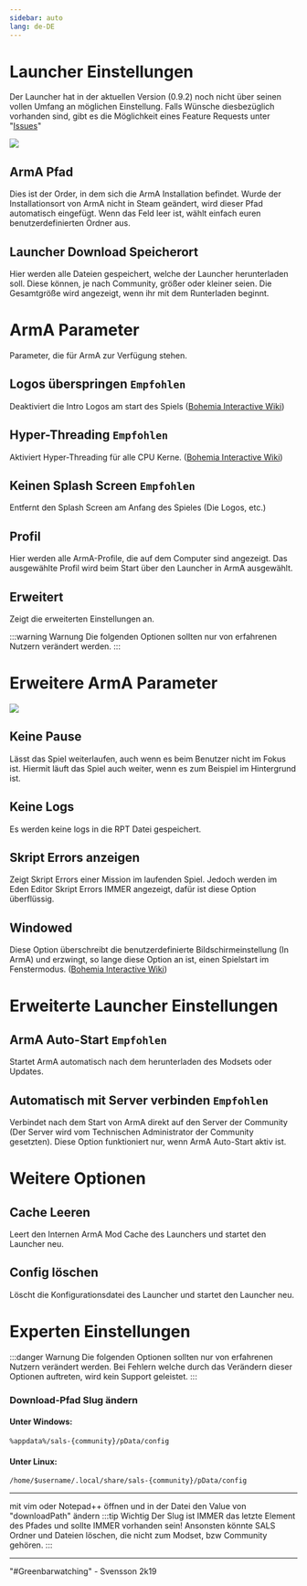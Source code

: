 ```yaml
---
sidebar: auto
lang: de-DE
---
```



 # Launcher Einstellungen
Der Launcher hat in der aktuellen Version (0.9.2) noch nicht über seinen vollen Umfang an möglichen Einstellung. Falls Wünsche diesbezüglich vorhanden sind, gibt es die Möglichkeit eines Feature Requests unter "[Issues](https://github.com/SALS-APP/sals/issues)"

![](https://i.imgur.com/vk7Lj3D.png)

## ArmA Pfad
Dies ist der Order, in dem sich die ArmA Installation befindet. Wurde der Installationsort von ArmA nicht in Steam geändert, wird dieser Pfad automatisch eingefügt. Wenn das Feld leer ist, wählt einfach euren benutzerdefinierten Ordner aus.

## Launcher Download Speicherort
Hier werden alle Dateien gespeichert, welche der Launcher herunterladen soll. Diese können, je nach Community, größer oder kleiner seien. Die Gesamtgröße wird angezeigt, wenn ihr mit dem Runterladen beginnt.






# ArmA Parameter
Parameter, die für ArmA zur Verfügung stehen.

## Logos überspringen `Empfohlen`
Deaktiviert die Intro Logos am start des Spiels ([Bohemia Interactive Wiki](https://community.bistudio.com/wiki/Arma_3_Startup_Parameters#Game_Loading_Speedup))

## Hyper-Threading `Empfohlen`
Aktiviert Hyper-Threading für alle CPU Kerne. ([Bohemia Interactive Wiki](https://community.bistudio.com/wiki/Arma_3_Startup_Parameters#Performance))

## Keinen Splash Screen `Empfohlen`
Entfernt den Splash Screen am Anfang des Spieles (Die Logos, etc.)

## Profil
Hier werden alle ArmA-Profile, die auf dem Computer sind angezeigt. Das ausgewählte Profil wird beim Start über den Launcher in ArmA ausgewählt.

## Erweitert
Zeigt die erweiterten Einstellungen an.






:::warning Warnung
Die folgenden Optionen sollten nur von erfahrenen Nutzern verändert werden.
:::


# Erweitere ArmA Parameter

![](https://i.imgur.com/CqY3RFW.png)

## Keine Pause
Lässt das Spiel weiterlaufen, auch wenn es beim Benutzer nicht im Fokus ist. Hiermit läuft das Spiel auch weiter, wenn es zum Beispiel im Hintergrund ist.

## Keine Logs
Es werden keine logs in die RPT Datei gespeichert.

## Skript Errors anzeigen
Zeigt Skript Errors einer Mission im laufenden Spiel. Jedoch werden im Eden Editor Skript Errors IMMER angezeigt, dafür ist diese Option überflüssig.

## Windowed
Diese Option überschreibt die benutzerdefinierte Bildschirmeinstellung (In ArmA) und erzwingt, so lange diese Option an ist, einen Spielstart im Fenstermodus. ([Bohemia Interactive Wiki](https://community.bistudio.com/wiki/Arma_3_Startup_Parameters#Display_Options))

# Erweiterte Launcher Einstellungen

## ArmA Auto-Start `Empfohlen`
Startet ArmA automatisch nach dem herunterladen des Modsets oder Updates.

## Automatisch mit Server verbinden `Empfohlen`
Verbindet nach dem Start von ArmA direkt auf den Server der Community (Der Server wird vom Technischen Administrator der Community gesetzten). Diese Option funktioniert nur, wenn ArmA Auto-Start aktiv ist.

# Weitere Optionen

## Cache Leeren
Leert den Internen ArmA Mod Cache des Launchers und startet den Launcher neu.

## Config löschen
Löscht die Konfigurationsdatei des Launcher und startet den Launcher neu.







# Experten Einstellungen
:::danger Warnung
Die folgenden Optionen sollten nur von erfahrenen Nutzern verändert werden. Bei Fehlern welche durch das Verändern dieser Optionen auftreten, wird kein Support geleistet.
:::

### Download-Pfad Slug ändern

#### Unter Windows:
```%appdata%/sals-{community}/pData/config```
#### Unter Linux:
```/home/$username/.local/share/sals-{community}/pData/config```

---

mit vim oder Notepad++ öffnen und in der Datei den Value von "downloadPath" ändern
:::tip Wichtig
Der Slug ist IMMER das letzte Element des Pfades und sollte IMMER vorhanden sein! Ansonsten könnte SALS Ordner und Dateien löschen, die nicht zum Modset, bzw Community gehören.
:::



---
<tiny>"#Greenbarwatching" - Svensson 2k19</tiny>
